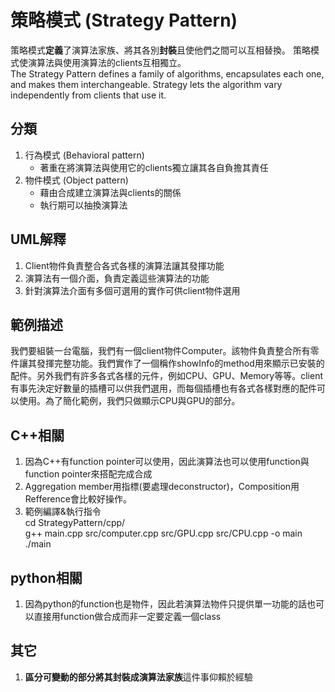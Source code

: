 # 策略模式 (Strategy Pattern)
策略模式**定義**了演算法家族、將其各別**封裝**且使他們之間可以互相替換。 策略模式使演算法與使用演算法的clients互相獨立。  
The Strategy Pattern defines a family of algorithms, encapsulates each one, and makes them interchangeable. Strategy lets the algorithm vary independently from clients that use it.


## 分類
1. 行為模式 (Behavioral pattern)
   - 著重在將演算法與使用它的clients獨立讓其各自負擔其責任
1. 物件模式 (Object pattern)
   - 藉由合成建立演算法與clients的關係
   - 執行期可以抽換演算法


## UML解釋
1. Client物件負責整合各式各樣的演算法讓其發揮功能
2. 演算法有一個介面，負責定義這些演算法的功能
3. 針對演算法介面有多個可選用的實作可供client物件選用


## 範例描述
我們要組裝一台電腦，我們有一個client物件Computer。該物件負責整合所有零件讓其發揮完整功能。我們實作了一個稱作showInfo的method用來顯示已安裝的配件。另外我們有許多各式各樣的元件，例如CPU、GPU、Memory等等。client有事先決定好數量的插槽可以供我們選用，而每個插槽也有各式各樣對應的配件可以使用。為了簡化範例，我們只做顯示CPU與GPU的部分。

## C++相關
1. 因為C++有function pointer可以使用，因此演算法也可以使用function與function pointer來搭配完成合成
2. Aggregation member用指標(要處理deconstructor)，Composition用Refference會比較好操作。
1. 範例編譯&執行指令  
cd StrategyPattern/cpp/  
g++ main.cpp src/computer.cpp src/GPU.cpp src/CPU.cpp -o main  
./main

## python相關
1. 因為python的function也是物件，因此若演算法物件只提供單一功能的話也可以直接用function做合成而非一定要定義一個class

## 其它
1. **區分可變動的部分將其封裝成演算法家族**這件事仰賴於經驗
